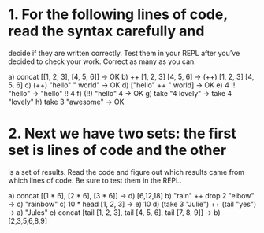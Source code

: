 # 1. For the following lines of code, read the syntax carefully and
decide if they are written correctly. Test them in your REPL
after you’ve decided to check your work. Correct as many as
you can.


a) concat [[1, 2, 3], [4, 5, 6]] -> OK
b) ++ [1, 2, 3] [4, 5, 6] -> (++) [1, 2, 3] [4, 5, 6]
c) (++) "hello" " world" -> OK
d) ["hello" ++ " world] -> OK
e) 4 !! "hello" -> "hello" !! 4
f) (!!) "hello" 4 -> OK
g) take "4 lovely" -> take 4 "lovely"
h) take 3 "awesome" -> OK

# 2. Next we have two sets: the first set is lines of code and the other
is a set of results. Read the code and figure out which results
came from which lines of code. Be sure to test them in the
REPL.

a) concat [[1 * 6], [2 * 6], [3 * 6]] -> d) [6,12,18]
b) "rain" ++ drop 2 "elbow" -> c) "rainbow"
c) 10 * head [1, 2, 3] -> e) 10
d) (take 3 "Julie") ++ (tail "yes") -> a) "Jules"
e) concat [tail [1, 2, 3], tail [4, 5, 6], tail [7, 8, 9]] -> b) [2,3,5,6,8,9]












